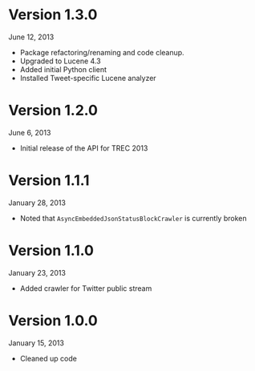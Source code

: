 Version 1.3.0
=============
June 12, 2013

+ Package refactoring/renaming and code cleanup.
+ Upgraded to Lucene 4.3
+ Added initial Python client
+ Installed Tweet-specific Lucene analyzer

Version 1.2.0
=============
June 6, 2013

+ Initial release of the API for TREC 2013

Version 1.1.1
=============
January 28, 2013

+ Noted that `AsyncEmbeddedJsonStatusBlockCrawler` is currently broken

Version 1.1.0
=============
January 23, 2013

+ Added crawler for Twitter public stream 

Version 1.0.0
=============
January 15, 2013

+ Cleaned up code
